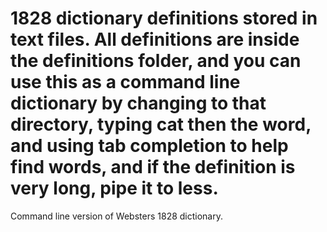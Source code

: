 1828 dictionary definitions stored in text files.  All definitions are inside the definitions folder, and you can use this as a command line dictionary by changing to that directory, typing cat then the word, and using tab completion to help find words, and if the definition is very long, pipe it to less.
=======
Command line version of Websters 1828 dictionary.
